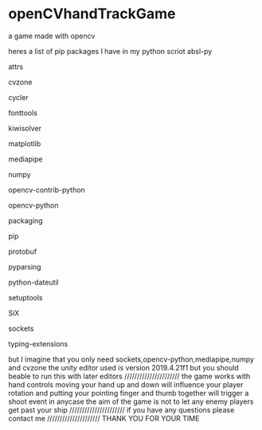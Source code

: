 # openCVhandTrackGame 
 a game made with opencv 
 
heres a list of pip packages I have in my python scriot 
absl-py

attrs

cvzone

cycler

fonttools

kiwisolver

matplotlib

mediapipe

numpy

opencv-contrib-python

opencv-python

packaging

pip

protobuf

pyparsing

python-dateutil

setuptools

SiX

sockets

typing-extensions

but I imagine that you only need sockets,opencv-python,mediapipe,numpy and  cvzone
the unity editor used is version 2019.4.21f1 but you should beable to run this with later editors
//////////////////////
the game works with hand controls moving your hand up and down will influence your player rotation
and putting your pointing finger and thumb together will trigger a shoot event 
in anycase the aim of the game is not to let any enemy players get past your ship 
//////////////////////
if you have any questions please contact me
/////////////////////
THANK YOU FOR YOUR TIME

